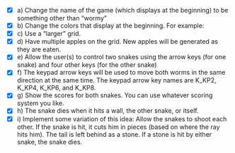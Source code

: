 - [X] a)	Change the name of the game  (which displays at the beginning) to be something other than “wormy”
- [X] b)	Change the colors that display at the beginning.  For example:
- [X] c)	Use a “larger” grid.
- [X] d)	Have multiple apples on the grid.  New apples will be generated as they are eaten.  
- [X] e)	Allow the user(s) to control two snakes using the arrow keys (for one snake) and four other keys (for the other snake)
- [X] f)	The keypad arrow keys will be used to move both worms in the same direction at the same time.  The keypad arrow key names are K_KP2, K_KP4,  K_KP6, and K_KP8.
- [X] g)	Show the scores for both snakes.   You can use whatever scoring system you like. 
- [X] h)	The snake dies when it hits a wall, the other snake, or itself.  
- [X] i)	Implement some variation of this idea: Allow the snakes to shoot each other.  If the snake is hit, it cuts him in pieces (based on where the ray hits him).  The tail is left behind as a stone.  If a stone is hit by either snake, the snake dies.
